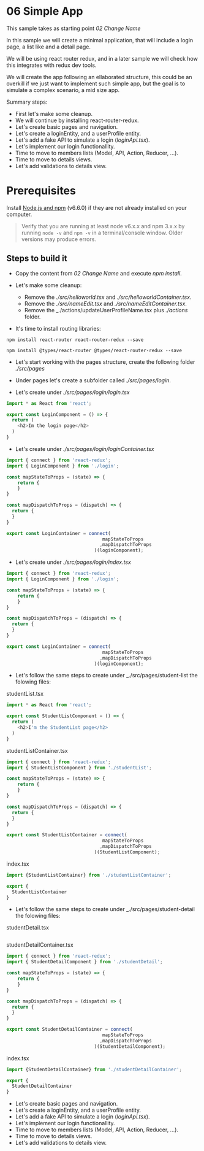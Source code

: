 # 06 Simple App

This sample takes as starting point _02 Change Name_

In this sample we will create a minimal application, that will include
a login page, a list like and a detail page.

We will be using react router redux, and in a later sample we will check
how this integrates with redux dev tools.

We will create the app following an ellaborated structure, this could be an
overkill if we just want to implement such simple app, but the goal is to
simulate a complex scenario, a mid size app.


Summary steps:

- First let's make some cleanup.
- We will continue by installing react-router-redux.
- Let's create basic pages and navigation.
- Let's create a loginEntity, and a userProfile entity.
- Let's add a fake API to simulate a login (_loginApi.tsx_).
- Let's implement our login functionallity.
- Time to move to members lists (Model, API, Action, Reducer, ...).
- Time to move to details views.
- Let's add validations to details view.



# Prerequisites

Install [Node.js and npm](https://nodejs.org/en/) (v6.6.0) if they are not already installed on your computer.

> Verify that you are running at least node v6.x.x and npm 3.x.x by running `node -v` and `npm -v` in a terminal/console window. Older versions may produce errors.

## Steps to build it

- Copy the content from _02 Change Name_ and execute _npm install_.

- Let's make some cleanup:
    - Remove the _./src/helloworld.tsx_ and _./src/helloworldContainer.tsx_.
    - Remove the _./src/nameEdit.tsx_ and _./src/nameEditContainer.tsx_.
    - Remove the _./actions/updateUserProfileName.tsx plus _./actions_ folder.

- It's time to install routing libraries:

```
npm install react-router react-router-redux --save
```

```
npm install @types/react-router @types/react-router-redux --save
```

- Let's start working with the pages structure, create the following folder _./src/pages_

- Under pages let's create a subfolder called _./src/pages/login_.

- Let's create under _./src/pages/login/login.tsx_

```javascript
import * as React from 'react';

export const LoginComponent = () => {
  return (
    <h2>Im the login page</h2>
  )
}
```

- Let's create under _./src/pages/login/loginContainer.tsx_

```javascript
import { connect } from 'react-redux';
import { LoginComponent } from './login';

const mapStateToProps = (state) => {
    return {
    }
}

const mapDispatchToProps = (dispatch) => {
  return {
  }
}

export const LoginContainer = connect(
                                   mapStateToProps
                                  ,mapDispatchToProps
                                )(loginComponent);
```


- Let's create under _./src/pages/login/index.tsx_

```javascript
import { connect } from 'react-redux';
import { LoginComponent } from './login';

const mapStateToProps = (state) => {
    return {
    }
}

const mapDispatchToProps = (dispatch) => {
  return {
  }
}

export const LoginContainer = connect(
                                   mapStateToProps
                                  ,mapDispatchToProps
                                )(loginComponent);
```

- Let's follow the same steps to create under _./src/pages/student-list
the folowing files:

studentList.tsx

```javascript
import * as React from 'react';

export const StudentListComponent = () => {
  return (
    <h2>I'm the StudentList page</h2>
  )
}
```

studentListContainer.tsx

```javascript
import { connect } from 'react-redux';
import { StudentListComponent } from './studentList';

const mapStateToProps = (state) => {
    return {
    }
}

const mapDispatchToProps = (dispatch) => {
  return {
  }
}

export const StudentListContainer = connect(
                                   mapStateToProps
                                  ,mapDispatchToProps
                                )(StudentListComponent);
```


index.tsx

```javascript
import {StudentListContainer} from './studentListContainer';

export {
  StudentListContainer
}
```

- Let's follow the same steps to create under _./src/pages/student-detail
the folowing files:

studentDetail.tsx

```javascript
```

studentDetailContainer.tsx

```javascript
import { connect } from 'react-redux';
import { StudentDetailComponent } from './studentDetail';

const mapStateToProps = (state) => {
    return {
    }
}

const mapDispatchToProps = (dispatch) => {
  return {
  }
}

export const StudentDetailContainer = connect(
                                   mapStateToProps
                                  ,mapDispatchToProps
                                )(StudentDetailComponent);
```


index.tsx

```javascript
import {StudentDetailContainer} from './studentDetailContainer';

export {
  StudentDetailContainer
}
```



- Let's create basic pages and navigation.
- Let's create a loginEntity, and a userProfile entity.
- Let's add a fake API to simulate a login (_loginApi.tsx_).
- Let's implement our login functionallity.
- Time to move to members lists (Model, API, Action, Reducer, ...).
- Time to move to details views.
- Let's add validations to details view.
